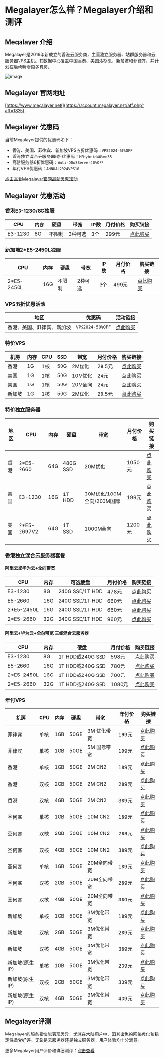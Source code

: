 # Megalayer怎么样？Megalayer介绍和测评

## Megalayer 介绍

Megalayer是2019年新成立的香港云服务商，主营独立服务器、站群服务器和云服务器VPS主机。其数据中心覆盖中国香港、美国洛杉矶、新加坡和菲律宾，并计划在后续新增更多机房。

![image](https://github.com/atobeyoshi/Megalayer/assets/169520789/adc5e8a7-3e6e-48fc-ac2a-596af84857a3)

## Megalayer 官网地址

[https://www.megalayer.net/](https://account.megalayer.net/aff.php?aff=1835)

## Megalayer 优惠码

当前Megalayer提供的优惠码如下：

- 香港、美国、菲律宾、新加坡VPS五折优惠码：`VPS2024-50%OFF`
- 香港独立混合云服务器6折优惠码：`MEHybrid40%mn35`
- 高防服务器6折优惠码：`Anti-DDoSServer40%OFF`
- 年付VPS优惠码：`ANNUAL2024VPS10`

[点击查看Megalayer官网最新优惠活动](https://account.megalayer.net/aff.php?aff=1835)

## Megalayer 优惠活动

### 香港E3-1230/8G独服

| CPU         | 内存 | 硬盘     | 带宽   | IP数 | 月付价格 | 购买链接 |
|-------------|------|----------|--------|------|----------|----------|
| E3-1230     | 8G   | 不限制   | 3种可选 | 3个 | 299元    | [点此购买](https://account.megalayer.net/aff.php?aff=1835&pid=2) |

### 新加坡2*E5-2450L独服

| CPU         | 内存 | 硬盘     | 带宽   | IP数 | 月付价格 | 购买链接 |
|-------------|------|----------|--------|------|----------|----------|
| 2*E5-2450L  | 16G  | 不限制   | 2种可选 | 3个 | 499元    | [点此购买](https://account.megalayer.net/aff.php?aff=1835&pid=155) |

### VPS五折优惠活动

| 地区       | 优惠码           | 活动链接                                    |
|------------|------------------|---------------------------------------------|
| 香港、美国、菲律宾、新加坡 | `VPS2024-50%OFF` | [点此购买](https://account.megalayer.net/aff.php?aff=1835&gid=13) |

### 特价VPS

| 机房   | 内存 | CPU  | SSD  | 带宽        | 月付价格 | 购买链接 |
|--------|------|------|------|-------------|----------|----------|
| 香港   | 1G   | 1核  | 50G  | 2M优化      | 29.5元   | [点此购买](https://account.megalayer.net/aff.php?aff=1835&pid=77) |
| 美国   | 1G   | 1核  | 50G  | 10M优化     | 24元     | [点此购买](https://account.megalayer.net/aff.php?aff=1835&pid=229) |
| 美国   | 1G   | 1核  | 50G  | 20M全向     | 24元     | [点此购买](https://account.megalayer.net/aff.php?aff=1835&pid=137) |
| 新加坡 | 1G   | 1核  | 50G  | 2M优化      | 29.5元   | [点此购买](https://account.megalayer.net/aff.php?aff=1835&pid=220) |

### 特价独立服务器

| 地区   | CPU        | 内存 | 硬盘     | 带宽        | 月付价格 | 购买链接 |
|--------|------------|------|----------|-------------|----------|----------|
| 香港   | 2*E5-2660  | 64G  | 480G SSD | 20M优化     | 1050元   | [点此购买](https://account.megalayer.net/aff.php?aff=1835&pid=285) |
| 美国   | E3-1230    | 16G  | 1T HDD   | 30M优化/100M全向/200M国际 | 199元   | [点此购买](https://account.megalayer.net/aff.php?aff=1835&pid=291) |
| 美国   | 2*E5-2697V2| 64G  | 1T SSD   | 1000M全向   | 1200元   | [点此购买](https://account.megalayer.net/aff.php?aff=1835&pid=292) |

### 香港独立混合云服务器套餐

#### 阿里云或华为云+全向带宽

| CPU        | 内存 | 可选硬盘            | 月付价格 | 购买链接 |
|------------|------|---------------------|----------|----------|
| E3-1230    | 8G   | 240G SSD/1T HDD     | 478元    | [点此购买](https://account.megalayer.net/aff.php?aff=1835&pid=203) |
| E5-2660    | 16G  | 240G SSD/1T HDD     | 660元    | [点此购买](https://account.megalayer.net/aff.php?aff=1835&pid=205) |
| 2*E5-2450L | 16G  | 240G SSD/1T HDD     | 660元    | [点此购买](https://account.megalayer.net/aff.php?aff=1835&pid=204) |
| 2*E5-2660  | 32G  | 240G SSD/1T HDD     | 960元    | [点此购买](https://account.megalayer.net/aff.php?aff=1835&pid=206) |

#### 阿里云+华为云+全向带宽 三线混合云服务器

| CPU        | 内存 | 硬盘              | 月付价格 | 购买链接 |
|------------|------|------------------|----------|----------|
| E3-1230    | 8G   | 1T HDD或240G SSD | 598元    | [点此购买](https://account.megalayer.net/aff.php?aff=1835&pid=203) |
| E5-2660    | 16G  | 1T HDD或240G SSD | 780元    | [点此购买](https://account.megalayer.net/aff.php?aff=1835&pid=204) |
| 2*E5-2450L | 16G  | 1T HDD或240G SSD | 780元    | [点此购买](https://account.megalayer.net/aff.php?aff=1835&pid=205) |
| 2*E5-2660  | 32G  | 1T HDD或240G SSD | 1080元   | [点此购买](https://account.megalayer.net/aff.php?aff=1835&pid=206) |

### 年付VPS

| 机房       | CPU   | 内存 | 硬盘 | 带宽        | 年付价格 | 购买链接 |
|------------|-------|------|------|-------------|----------|----------|
| 菲律宾     | 单核  | 1GB  | 50GB | 3M 优化带宽 | 199元    | [点此购买](https://account.megalayer.net/aff.php?aff=1835&pid=165) |
| 菲律宾     | 单核  | 1GB  | 50GB | 5M 国际带宽 | 199元    | [点此购买](https://account.megalayer.net/aff.php?aff=1835&pid=168) |
| 香港       | 单核  | 1GB  | 50GB | 2M CN2      | 189元    | [点此购买](https://account.megalayer.net/aff.php?aff=1835&pid=163) |
| 香港       | 双核  | 2GB  | 50GB | 2M CN2      | 289元    | [点此购买](https://account.megalayer.net/aff.php?aff=1835&pid=267) |
| 香港       | 双核  | 4GB  | 50GB | 2M CN2      | 389元    | [点此购买](https://account.megalayer.net/aff.php?aff=1835&pid=268) |
| 圣何塞     | 单核  | 1GB  | 50GB | 10M CN2     | 189元    | [点此购买](https://account.megalayer.net/aff.php?aff=1835&pid=228) |
| 圣何塞     | 双核  | 2GB  | 50GB | 10M CN2     | 289元    | [点此购买](https://account.megalayer.net/aff.php?aff=1835&pid=269) |
| 圣何塞     | 双核  | 4GB  | 50GB | 10M CN2     | 389元    | [点此购买](https://account.megalayer.net/aff.php?aff=1835&pid=270) |
| 圣何塞     | 单核  | 1GB  | 50GB | 20M全向带宽 | 189元    | [点此购买](https://account.megalayer.net/aff.php?aff=1835&pid=166) |
| 圣何塞     | 双核  | 2GB  | 50GB | 20M全向带宽 | 289元    | [点此购买](https://account.megalayer.net/aff.php?aff=1835&pid=271) |
| 圣何塞     | 双核  | 4GB  | 50GB | 20M全向带宽 | 389元    | [点此购买](https://account.megalayer.net/aff.php?aff=1835&pid=272) |
| 新加坡     | 单核  | 1GB  | 50GB | 3M优化带宽  | 189元    | [点此购买](https://account.megalayer.net/aff.php?aff=1835&pid=192) |
| 新加坡     | 双核  | 2GB  | 50GB | 3M优化带宽  | 289元    | [点此购买](https://account.megalayer.net/aff.php?aff=1835&pid=275) |
| 新加坡     | 双核  | 4GB  | 50GB | 3M优化带宽  | 389元    | [点此购买](https://account.megalayer.net/aff.php?aff=1835&pid=276) |
| 新加坡(原生IP) | 单核 | 1GB | 50GB | 3M优化带宽 | 239元    | [点此购买](https://account.megalayer.net/aff.php?aff=1835&pid=194) |
| 新加坡(原生IP) | 双核 | 2GB | 50GB | 3M优化带宽 | 339元    | [点此购买](https://account.megalayer.net/aff.php?aff=1835&pid=273) |
| 新加坡(原生IP) | 双核 | 4GB | 50GB | 3M优化带宽 | 439元    | [点此购买](https://account.megalayer.net/aff.php?aff=1835&pid=274) |

## Megalayer评测

Megalayer的服务器性能表现优异，尤其在大陆用户中，因其出色的网络优化和稳定性备受好评。无论是云服务器还是独立服务器，用户体验均十分满意。

更多Megalayer用户评价和详细测评：[点击查看](https://account.megalayer.net/aff.php?aff=1835)
